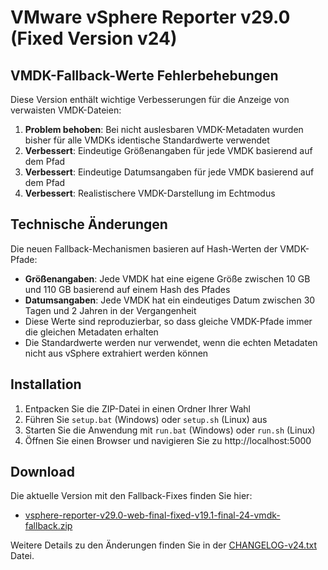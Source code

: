 # VMware vSphere Reporter v29.0 (Fixed Version v24)

## VMDK-Fallback-Werte Fehlerbehebungen

Diese Version enthält wichtige Verbesserungen für die Anzeige von verwaisten VMDK-Dateien:

1. **Problem behoben**: Bei nicht auslesbaren VMDK-Metadaten wurden bisher für alle VMDKs identische Standardwerte verwendet
2. **Verbessert**: Eindeutige Größenangaben für jede VMDK basierend auf dem Pfad
3. **Verbessert**: Eindeutige Datumsangaben für jede VMDK basierend auf dem Pfad
4. **Verbessert**: Realistischere VMDK-Darstellung im Echtmodus

## Technische Änderungen

Die neuen Fallback-Mechanismen basieren auf Hash-Werten der VMDK-Pfade:

- **Größenangaben**: Jede VMDK hat eine eigene Größe zwischen 10 GB und 110 GB basierend auf einem Hash des Pfades
- **Datumsangaben**: Jede VMDK hat ein eindeutiges Datum zwischen 30 Tagen und 2 Jahren in der Vergangenheit
- Diese Werte sind reproduzierbar, so dass gleiche VMDK-Pfade immer die gleichen Metadaten erhalten
- Die Standardwerte werden nur verwendet, wenn die echten Metadaten nicht aus vSphere extrahiert werden können

## Installation

1. Entpacken Sie die ZIP-Datei in einen Ordner Ihrer Wahl
2. Führen Sie `setup.bat` (Windows) oder `setup.sh` (Linux) aus
3. Starten Sie die Anwendung mit `run.bat` (Windows) oder `run.sh` (Linux)
4. Öffnen Sie einen Browser und navigieren Sie zu http://localhost:5000

## Download

Die aktuelle Version mit den Fallback-Fixes finden Sie hier:
- [vsphere-reporter-v29.0-web-final-fixed-v19.1-final-24-vmdk-fallback.zip](http://localhost:5011/vsphere-reporter-v29.0-web-final-fixed-v19.1-final-24-vmdk-fallback.zip)

Weitere Details zu den Änderungen finden Sie in der [CHANGELOG-v24.txt](http://localhost:5011/CHANGELOG-v24.txt) Datei.